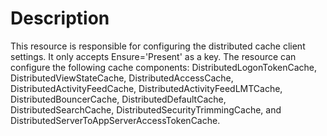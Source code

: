 # Description

This resource is responsible for configuring the distributed cache client
settings. It only accepts Ensure='Present' as a key. The resource can
configure the following cache components: DistributedLogonTokenCache,
DistributedViewStateCache, DistributedAccessCache,
DistributedActivityFeedCache, DistributedActivityFeedLMTCache,
DistributedBouncerCache, DistributedDefaultCache, DistributedSearchCache,
DistributedSecurityTrimmingCache, and DistributedServerToAppServerAccessTokenCache.
